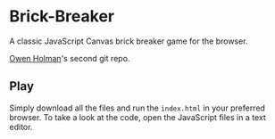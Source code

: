 # Brick-Breaker
A classic JavaScript Canvas brick breaker game for the browser.

[Owen Holman](https://owenholman.com)'s second git repo.

## Play
Simply download all the files and run the `index.html` in your preferred browser.
To take a look at the code, open the JavaScript files in a text editor.
